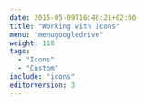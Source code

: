 ```yaml
---
date: 2015-05-09T16:48:21+02:00
title: "Working with Icons"
menu: "menugoogledrive"
weight: 110
tags:
  - "Icons"
  - "Custom"
include: "icons"
editorversion: 3
---
```

